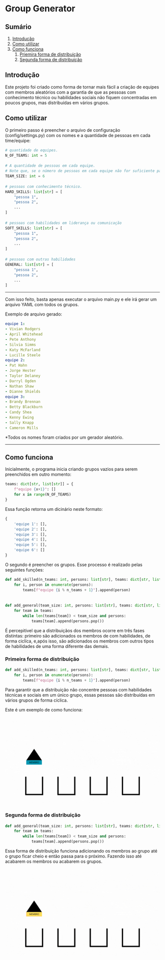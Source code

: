 # Group Generator

## Sumário

1. [Introdução](#introdução)
2. [Como utilizar](#como-utilizar)
3. [Como funciona](#como-funciona)
    1. [Priemira forma de distribuição](#primeira-forma-de-distribuição)
    2. [Segunda forma de distribuição](#segunda-forma-de-distribuição)

## Introdução

Este projeto foi criado como forma de tornar mais fácil a criação de equipes com membros aleatórios com a garantia de que as pessoas com conhecimento técnico ou habilidades sociais não fiquem concentradas em poucos grupos, mas distribuídas em vários grupos.

## Como utilizar

O primeiro passo é preencher o arquivo de configuração (config/settings.py) com os nomes e a quantidade de pessoas em cada time/equipe:

```python
# quantidade de equipes.
N_OF_TEAMS: int = 5

# A quantidade de pessoas em cada equipe.
# Note que, se o número de pessoas em cada equipe não for suficiente para alocar todas as pessoas, o excesso ficará sem grupo.
TEAM_SIZE: int = 6

# pessoas com conhecimento técnico.
HARD_SKILLS: list[str] = [
    "pessoa 1",
    "pessoa 2",
    ...
]

# pessoas com habilidades em liderança ou comunicação
SOFT_SKILLS: list[str] = [
    "pessoa 1",
    "pessoa 2",
    ...
]

# pessoas com outras habilidades
GENERAL: list[str] = [
    "pessoa 1",
    "pessoa 2",
    ...
]
```

---

Com isso feito, basta apenas executar o arquivo main.py e ele irá gerar um arquivo YAML com todos os grupos.

Exemplo de arquivo gerado:

```yaml
equipe 1:
- Vivian Rodgers
- April Whitehead
- Pete Anthony
- Silvia Simms
- Katy McFarland
- Lucille Steele
equipe 2:
- Pat Hahn
- Jorge Hester
- Taylor Delaney
- Darryl Ogden
- Nathan Shaw
- Dianne Shields
equipe 3:
- Brandy Brennan
- Betty Blackburn
- Candy Shea
- Kenny Ewing
- Sally Knapp
- Cameron Mills
```

*Todos os nomes foram criados por um gerador aleatório.

---

## Como funciona

Inicialmente, o programa inicia criando grupos vazios para serem preenchidos em outro momento:

```python
teams: dict[str, list[str]] = { 
    f"equipe {x+1}": []
    for x in range(N_OF_TEAMS)
}
```

Essa função retorna um dicinário neste formato:

```python
{
    'equipe 1': [],
    'equipe 2': [],
    'equipe 3': [], 
    'equipe 4': [], 
    'equipe 5': [], 
    'equipe 6': []
}
```

O segundo é preencher os grupos. Esse processo é realizado pelas seguintes funções:

```python
def add_skilled(n_teams: int, persons: list[str], teams: dict[str, list[str]]) -> None:
    for i, person in enumerate(persons):
        teams[f"equipe {i % n_teams + 1}"].append(person)


def add_general(team_size: int, persons: list[str], teams: dict[str, list[str]]) -> None:
    for team in teams:
        while len(teams[team]) < team_size and persons:
            teams[team].append(persons.pop())
```

É percepitivel que a distribuiçãos dos membros ocorre em três fases distintas: primeiro são adicionados os membros de com habilidades, de forma ciclíca, e,após isso, são adicionados os membros com outros tipos de habilidades de uma forma diferente das demais.

### Primeira forma de distribuição

```python
def add_skilled(n_teams: int, persons: list[str], teams: dict[str, list[str]]) -> None:
    for i, person in enumerate(persons):
        teams[f"equipe {i % n_teams + 1}"].append(person)
```

Para garantir que a distribuição não concentre pessoas com habilidades técnicas e sociais em um único grupo, essas pessoas são distribuídas em vários grupos de forma cíclica.

Este é um exemplo de como funciona:

![Primeira distribuição](img/distribuição-1.gif)

### Segunda forma de distribuição

```python
def add_general(team_size: int, persons: list[str], teams: dict[str, list[str]]) -> None:
    for team in teams:
        while len(teams[team]) < team_size and persons:
            teams[team].append(persons.pop())
```

Essa forma de distribuição funciona adicionando os membros ao grupo até o grupo ficar cheio e então passa para o próximo. Fazendo isso até acabarem os membros ou acabarem os grupos.

![Segunda distribuição](img/distribuição-2.gif)
